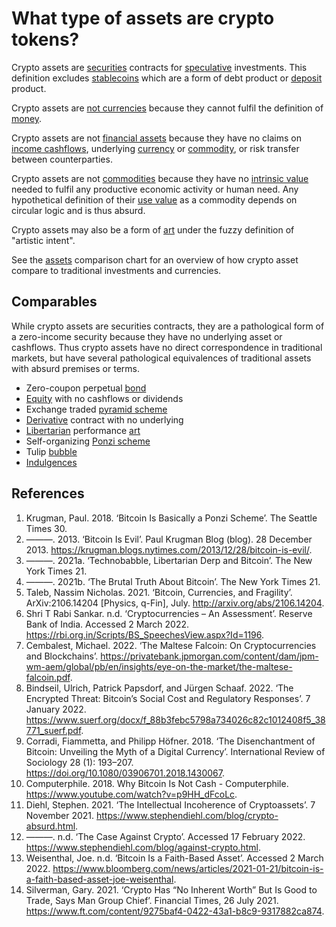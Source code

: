# What type of assets are crypto tokens?
Crypto assets are [securities](../concepts/security.md) contracts for [speculative](../concepts/speculation.md) investments. This definition excludes [stablecoins](../concepts/stablecoin.md) which are a form of debt product or [deposit](../concepts/deposit.md) product.

Crypto assets are [not currencies](is-bitcoin-currency.md) because they cannot fulfil the definition of [money](../concepts/money.md).

Crypto assets are not [financial assets](../concepts/financial-asset.md) because they have no claims on [income cashflows](income-cashflows.md), underlying [currency](currency.md) or [commodity](commodity.md), or risk transfer between counterparties.

Crypto assets are not [commodities](../concepts/commodity.md) because they have no [intrinsic value](../concepts/use-value.md) needed to fulfil any productive economic activity or human need. Any hypothetical definition of their [use value](../concepts/use-value.md) as a commodity depends on circular logic and is thus absurd.

Crypto assets may also be a form of [art](../concepts/art.md) under the fuzzy definition of "artistic intent".

See the [assets](../concepts/assets.md) comparison chart for an overview of how crypto asset compare to traditional investments and currencies.

## Comparables
While crypto assets are securities contracts, they are a pathological form of a zero-income security because they have no underlying asset or cashflows. Thus crypto assets have no direct correspondence in traditional markets, but have several pathological equivalences of traditional assets with absurd premises or terms. 

* Zero-coupon perpetual [bond](bond.md)
* [Equity](security.md) with no cashflows or dividends
* Exchange traded [pyramid scheme](pyramid-scheme.md)
* [Derivative](derivative.md) contract with no underlying
* [Libertarian](ideologies/libertarianism.md) performance [art](art.md)
* Self-organizing [Ponzi scheme](ponzi-scheme.md)
* Tulip [bubble](../concepts/bubble.md)
* [Indulgences](https://en.wikipedia.org/wiki/Indulgence)

## References
1. Krugman, Paul. 2018. ‘Bitcoin Is Basically a Ponzi Scheme’. The Seattle Times 30.
1. ———. 2013. ‘Bitcoin Is Evil’. Paul Krugman Blog (blog). 28 December 2013. https://krugman.blogs.nytimes.com/2013/12/28/bitcoin-is-evil/.
1. ———. 2021a. ‘Technobabble, Libertarian Derp and Bitcoin’. The New York Times 21.
1. ———. 2021b. ‘The Brutal Truth About Bitcoin’. The New York Times 21.
1. Taleb, Nassim Nicholas. 2021. ‘Bitcoin, Currencies, and Fragility’. ArXiv:2106.14204 [Physics, q-Fin], July. http://arxiv.org/abs/2106.14204.
1. Shri T Rabi Sankar. n.d. ‘Cryptocurrencies – An Assessment’. Reserve Bank of India. Accessed 2 March 2022. https://rbi.org.in/Scripts/BS_SpeechesView.aspx?Id=1196.
1. Cembalest, Michael. 2022. ‘The Maltese Falcoin: On Cryptocurrencies and Blockchains’. https://privatebank.jpmorgan.com/content/dam/jpm-wm-aem/global/pb/en/insights/eye-on-the-market/the-maltese-falcoin.pdf.
1. Bindseil, Ulrich, Patrick Papsdorf, and Jürgen Schaaf. 2022. ‘The Encrypted Threat: Bitcoin’s Social Cost and Regulatory Responses’. 7 January 2022. https://www.suerf.org/docx/f_88b3febc5798a734026c82c1012408f5_38771_suerf.pdf.
1. Corradi, Fiammetta, and Philipp Höfner. 2018. ‘The Disenchantment of Bitcoin: Unveiling the Myth of a Digital Currency’. International Review of Sociology 28 (1): 193–207. https://doi.org/10.1080/03906701.2018.1430067.
1. Computerphile. 2018. Why Bitcoin Is Not Cash - Computerphile. https://www.youtube.com/watch?v=p9HH_dFcoLc.
1. Diehl, Stephen. 2021. ‘The Intellectual Incoherence of Cryptoassets’. 7 November 2021. https://www.stephendiehl.com/blog/crypto-absurd.html.
1. ———. n.d. ‘The Case Against Crypto’. Accessed 17 February 2022. https://www.stephendiehl.com/blog/against-crypto.html.
1. Weisenthal, Joe. n.d. ‘Bitcoin Is a Faith-Based Asset’. Accessed 2 March 2022. https://www.bloomberg.com/news/articles/2021-01-21/bitcoin-is-a-faith-based-asset-joe-weisenthal.
1. Silverman, Gary. 2021. ‘Crypto Has “No Inherent Worth” But Is Good to Trade, Says Man Group Chief’. Financial Times, 26 July 2021. https://www.ft.com/content/9275baf4-0422-43a1-b8c9-9317882ca874.